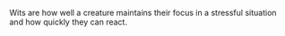 Wits are how well a creature maintains their focus in a stressful situation and how quickly they can react. 